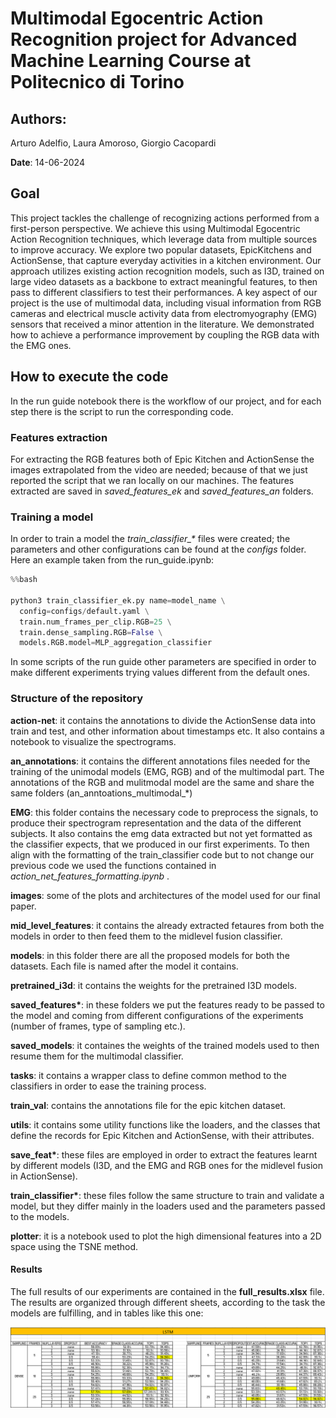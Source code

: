 # Multimodal Egocentric Action Recognition project for Advanced Machine Learning Course at Politecnico di Torino 

## Authors: 
Arturo Adelfio, Laura Amoroso, Giorgio Cacopardi

__Date__: 14-06-2024

## Goal 
This project tackles the challenge of recognizing actions performed from a first-person perspective. We achieve this using  Multimodal Egocentric Action Recognition techniques, which leverage data from multiple sources to improve accuracy.
We explore two popular datasets, EpicKitchens and ActionSense, that capture everyday activities in a kitchen environment. Our approach utilizes existing action recognition models, such as I3D, trained on large video datasets as a backbone to extract meaningful features, to then pass to different classifiers to test their performances. 
A key aspect of our project is the use of multimodal data, including visual information from RGB cameras and electrical muscle activity data from electromyography (EMG) sensors that received a minor attention in the literature. We demonstrated how to achieve a performance improvement by coupling the RGB data with the EMG ones.

## How to execute the code

In the run guide notebook there is the workflow of our project, and for each step there is the script to run the corresponding code.

### Features extraction

For extracting the RGB features both of Epic Kitchen and ActionSense the images extrapolated from the video are needed; because of that we just reported the script that we ran locally on our machines. The features extracted are saved in *saved_features_ek* and *saved_features_an* folders. 

### Training a model

In order to train a model the *train_classifier_\** files were created; the parameters and other configurations can be found at the *configs* folder. Here an example taken from the run_guide.ipynb:

```python
%%bash

python3 train_classifier_ek.py name=model_name \
  config=configs/default.yaml \
  train.num_frames_per_clip.RGB=25 \
  train.dense_sampling.RGB=False \
  models.RGB.model=MLP_aggregation_classifier
```
In some scripts of the run guide other parameters are specified in order to make different experiments trying values different from the default ones.

### Structure of the repository

__action-net__: it contains the annotations to divide the ActionSense data into train and test, and other information about timestamps etc. It also contains a notebook to visualize the spectrograms. 

__an\_annotations__: it contains the different annotations files needed for the training of the unimodal models (EMG, RGB) and of the multimodal part. The annotations of the RGB and mulitmodal model are the same and share the same folders (an_anntoations_multimodal_*)

__EMG__: this folder contains the necessary code to preprocess the signals, to produce their spectrogram representation and the data of the different subjects. It also contains the emg data extracted but not yet formatted as the classifier expects, that we produced in our first experiments. To then align with the formatting of the train_classifier code but to not change our previous code we used the functions contained in *action_net_features_formatting.ipynb* .

__images__: some of the plots and architectures of the model used for our final paper.

__mid\_level\_features__: it contains the already extracted fetaures from both the models in order to then feed them to the midlevel fusion classifier.

__models__: in this folder there are all the proposed models for both the datasets. Each file is named after the model it contains.

__pretrained\_i3d__: it contains the weights for the pretrained I3D models.

__saved\_features*__: in these folders we put the features ready to be passed to the model and 
coming from different configurations of the experiments (number of frames, type of sampling etc.).

__saved\_models__: it containes the weights of the trained models used to then resume them for the multimodal classifier.

__tasks__: it contains a wrapper class to define common method to the classifiers in order to ease the training process. 

__train\_val__: contains the annotations file for the epic kitchen dataset.

__utils__: it contains some utility functions like the loaders, and the classes that define the records for Epic Kitchen and ActionSense, with their attributes. 

__save\_feat*__: these files are employed in order to extract the features learnt by different models (I3D, and the EMG and RGB ones for the midlevel fusion in ActionSense). 

__train_classifier*__: these files follow the same structure to train and validate a model, but they differ mainly in the loaders used and the parameters passed to the models. 

__plotter__: it is a notebook used to plot the high dimensional features into a 2D space using the TSNE method. 

#### Results

The full results of our experiments are contained in the **full_results.xlsx** file. The results are organized through different sheets, according to the task the models are fulfilling, and in tables like this one:

![alt text](images/table_example.png)